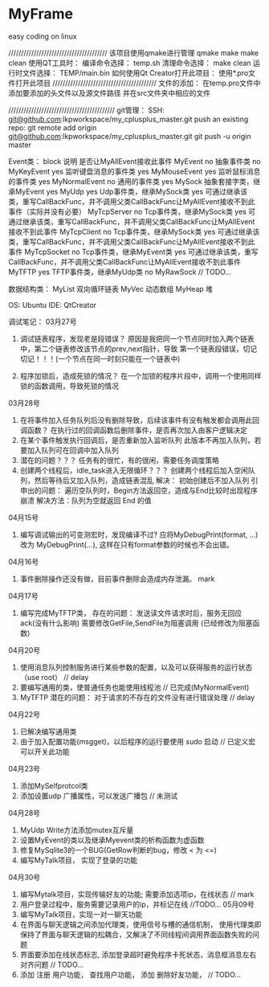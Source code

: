 # MyFrame
easy coding on linux 


///////////////////////////////////////
该项目使用qmake进行管理
    qmake
    make
    make clean
使用QT工具时：
    编译命令选择：
        temp.sh
    清理命令选择：
        make clean
运行时文件选择：
    TEMP/main.bin
如何使用Qt Creator打开此项目：
    使用*.pro文件打开此项目
/////////////////////////////////////////
文件的添加：
    在temp.pro文件中添加要添加的头文件以及源文件路径
    并在src文件夹中相应的文件

//////////////////////////////////////////
git管理：
SSH:
    git@github.com:lkpworkspace/my_cplusplus_master.git
push an existing repo:
    git remote add origin git@github.com:lkpworkspace/my_cplusplus_master.git
    git push -u origin master


Event类：           block            说明                    是否让MyAllEvent接收此事件
MyEvent               no         抽象事件类                    no
MyKeyEvent            yes        监听键盘消息的事件类           yes
MyMouseEvent          yes        监听鼠标消息的事件类           yes
MyNormalEvent         no         通用的事件类                   yes
MySock                           抽象套接字类，继承MyEvent      yes
MyUdp                 yes        Udp事件类，继承MySock类        yes      可通过继承该类，重写CallBackFunc，并不调用父类CallBackFunc让MyAllEvent接收不到此事件（实际并没有必要）
MyTcpServer           no         Tcp事件类，继承MySock类        yes      可通过继承该类，重写CallBackFunc，并不调用父类CallBackFunc让MyAllEvent接收不到此事件
MyTcpClient           no         Tcp事件类，继承MySock类        yes      可通过继承该类，重写CallBackFunc，并不调用父类CallBackFunc让MyAllEvent接收不到此事件
MyTcpSocket           no         Tcp事件类，继承MyEvent类       yes      可通过继承该类，重写CallBackFunc，并不调用父类CallBackFunc让MyAllEvent接收不到此事件
MyTFTP                yes        TFTP事件类，继承MyUdp类        no
MyRawSock                        // TODO...


数据结构类：
MyList                           双向循环链表
MyVec                            动态数组
MyHeap                           堆


OS:
	Ubuntu
IDE:
	QtCreator

调试笔记：
03月27号
1. 调试链表程序，发现老是段错误？
	原因是我把同一个节点同时加入两个链表中，第二个链表修改该节点的prev,next指针，导致
    第一个链表段错误，切记切记！！！(一个节点在同一时刻只能在一个链表中)

2. 程序加锁后，造成死锁的情况？
    在一个加锁的程序片段中，调用一个使用同样锁的函数调用，导致死锁的情况

03月28号
1. 在将事件加入任务队列后没有删除导致，后续该事件有没有触发都会调用此回调函数？
    在执行过的回调函数后删除事件，是否再次加入由客户逻辑决定
2. 在某个事件触发执行回调后，是否重新加入监听队列
    此版本不再加入队列，若要加入队列可在回调中加入队列
3. 潜在的问题？？？
    任务有的很忙，有的很闲，需要任务调度策略
4. 创建两个线程后，idle_task进入无限循环？？？
    创建两个线程后加入空闲队列，然后等待后又加入队列，造成链表混乱
    解决： 初始创建后不加入队列
    引申出的问题：
        遍历空队列时，Begin方法返回空，造成与End比较时出现程序崩溃
        解决方法：队列为空就返回 End 的值

04月15号
1. 编写调试输出的可变测宏时，发现编译不过?
	应将MyDebugPrint(format, ...) 改为 MyDebugPrint(...), 这样在只有format参数的时候也不会出错。

04月16号
1. 事件删除操作还没有做，目前事件删除会造成内存泄漏。  mark

04月17号
1. 编写完成MyTFTP类，
	存在的问题： 
		发送读文件请求时后，服务无回应ack(没有什么影响)
		需要修改GetFile,SendFile为阻塞调用 (已经修改为阻塞函数)

04月20号
1. 使用消息队列控制服务进行某些参数的配置，以及可以获得服务的运行状态（use root）    // delay
2. 要编写通用的类，使普通任务也能使用线程池   // 已完成(MyNormalEvent)
3. MyTFTP 潜在的问题： 对于请求的不存在的文件没有进行错误处理    // delay

04月22号
1. 已解决编写通用类
2. 由于加入配置功能(msgget)，以后程序的运行要使用 sudo 启动 // 已定义宏可以开关此功能

04月23号
1. 添加MySelfprotcol类
2. 添加设置udp 广播属性，可以发送广播包 // 未测试

04月28号
1. MyUdp Write方法添加mutex互斥量
2. 设置MyEvent的类以及继承Myevent类的析构函数为虚函数
3. 修复MySqlite3的一个BUG(GetRow判断的bug，修改 < 为 <=)
4. 编写MyTalk项目， 实现了登录的功能

04月30号
1. 编写Mytalk项目，实现传输好友的功能; 需要添加选项ip，在线状态 // mark 
2. 用户登录过程中，服务需要记录用户的ip，并标记在线 //TODO...
05月09号
1. 编写MyTalk项目，实现一对一聊天功能
2. 在界面与聊天逻辑之间添加代理类，使用信号与槽的通信机制，
   使用代理类即保持了界面与聊天逻辑的松耦合，又解决了不同线程间调用界面函数失败的问题
3. 界面要添加在线状态标志, 添加登录超时避免程序卡死状态，消息框消息左右对齐问题 // TODO...
4. 添加 注册 用户功能， 查找用户功能， 添加 删除好友功能， // TODO...












































